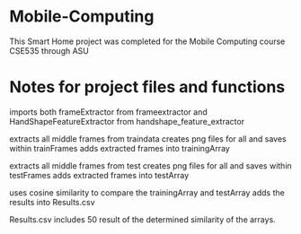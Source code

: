 # Mobile-Computing
This Smart Home project was completed for the Mobile Computing course CSE535 through ASU

# Notes for project files and functions
imports both frameExtractor from frameextractor and
HandShapeFeatureExtractor from handshape_feature_extractor

extracts all middle frames from traindata
creates png files for all and saves within trainFrames
adds extracted frames into trainingArray

extracts all middle frames from test
creates png files for all and saves within testFrames
adds extracted frames into testArray

uses cosine similarity to compare the trainingArray and testArray
adds the results into Results.csv

Results.csv includes 50 result of the determined similarity of the arrays.

